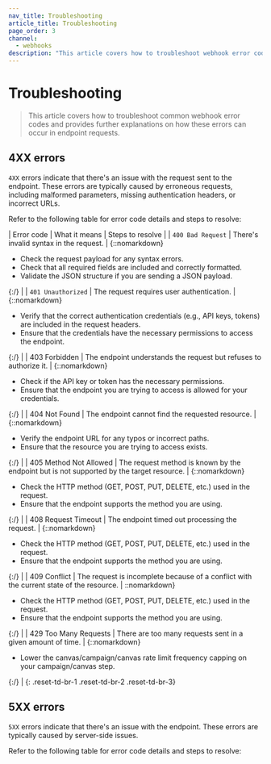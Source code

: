 ```yaml
---
nav_title: Troubleshooting
article_title: Troubleshooting
page_order: 3
channel:
  - webhooks
description: "This article covers how to troubleshoot webhook error codes, including what the errors are and steps to resolve them."
---
```


# Troubleshooting

> This article covers how to troubleshoot common webhook error codes and provides further explanations on how these errors can occur in endpoint requests.

## 4XX errors

`4XX` errors indicate that there's an issue with the request sent to the endpoint. These errors are typically caused by erroneous requests, including malformed parameters, missing authentication headers, or incorrect URLs.

Refer to the following table for error code details and steps to resolve:

| Error code | What it means | Steps to resolve |
| `400 Bad Request` | There's invalid syntax in the request. | {::nomarkdown} <ul> <li> Check the request payload for any syntax errors. </li> <li> Check that all required fields are included and correctly formatted. </li> <li> Validate the JSON structure if you are sending a JSON payload. </li> </ul> {:/} |
| `401 Unauthorized` | The request requires user authentication. | {::nomarkdown} <ul> <li> Verify that the correct authentication credentials (e.g., API keys, tokens) are included in the request headers. </li> <li> Ensure that the credentials have the necessary permissions to access the endpoint. </li> </ul> {:/} |
| 403 Forbidden | The endpoint understands the request but refuses to authorize it. | {::nomarkdown} <ul> <li> Check if the API key or token has the necessary permissions. </li> <li> Ensure that the endpoint you are trying to access is allowed for your credentials. </li> </ul> {:/} |
| 404 Not Found | The endpoint cannot find the requested resource. | {::nomarkdown} <ul> <li> Verify the endpoint URL for any typos or incorrect paths. </li> <li> Ensure that the resource you are trying to access exists. </li> </ul> {:/} |
| 405 Method Not Allowed | The request method is known by the endpoint but is not supported by the target resource. |  {::nomarkdown} <ul> <li> Check the HTTP method (GET, POST, PUT, DELETE, etc.) used in the request. </li> <li> Ensure that the endpoint supports the method you are using. </li> </ul> {:/} |
| 408 Request Timeout | The endpoint timed out processing the request. | {::nomarkdown} <ul> <li> Check the HTTP method (GET, POST, PUT, DELETE, etc.) used in the request. </li> <li> Ensure that the endpoint supports the method you are using. </li> </ul> {:/} |
| 409 Conflict | The request is incomplete because of a conflict with the current state of the resource. | ::nomarkdown} <ul> <li> Check the HTTP method (GET, POST, PUT, DELETE, etc.) used in the request. </li> <li> Ensure that the endpoint supports the method you are using. </li> </ul> {:/} |
| 429 Too Many Requests | There are too many requests sent in a given amount of time. | {::nomarkdown} <ul> <li> Lower the canvas/campaign/canvas rate limit frequency capping on your campaign/canvas step. </li> </ul> {:/} |
{: .reset-td-br-1 .reset-td-br-2 .reset-td-br-3}

## 5XX errors

`5XX` errors indicate that there's an issue with the endpoint. These errors are typically caused by server-side issues.

Refer to the following table for error code details and steps to resolve:


###